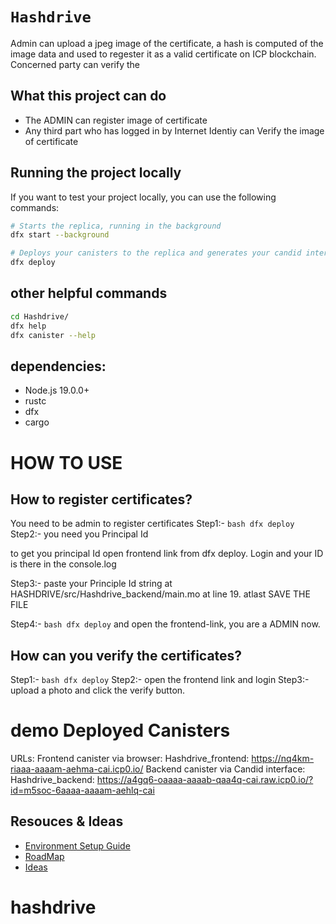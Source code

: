 # `Hashdrive`

Admin can upload a jpeg image of the certificate, a hash is computed of the image data and used to
regester it as a valid certificate on ICP blockchain. Concerned party can verify the

## What this project can do

- The ADMIN can register image of certificate
- Any third part who has logged in by Internet Identiy can Verify the image of certificate

## Running the project locally

If you want to test your project locally, you can use the following commands:

```bash
# Starts the replica, running in the background
dfx start --background

# Deploys your canisters to the replica and generates your candid interface
dfx deploy
```

## other helpful commands

```bash
cd Hashdrive/
dfx help
dfx canister --help
```

## dependencies:

- Node.js 19.0.0+
- rustc
- dfx
- cargo

# HOW TO USE

## How to register certificates?

You need to be admin to register certificates
Step1:- `bash dfx deploy`
Step2:- you need you Principal Id

to get you principal Id open frontend link from dfx deploy. Login and your ID is there in the console.log

Step3:- paste your Principle Id string at HASHDRIVE/src/Hashdrive_backend/main.mo at line 19. atlast SAVE THE FILE

Step4:- `bash dfx deploy` and open the frontend-link, you are a ADMIN now.

## How can you verify the certificates?

Step1:- `bash dfx deploy`
Step2:- open the frontend link and login
Step3:- upload a photo and click the verify button.

# demo Deployed Canisters

URLs:
Frontend canister via browser:
Hashdrive_frontend: https://nq4km-riaaa-aaaam-aehma-cai.icp0.io/
Backend canister via Candid interface:
Hashdrive_backend: https://a4gq6-oaaaa-aaaab-qaa4q-cai.raw.icp0.io/?id=m5soc-6aaaa-aaaam-aehlq-cai

## Resouces & Ideas

- [Environment Setup Guide](https://docs.google.com/document/d/1MhzCf3wdxwpn2uAcdQmS7SEbljEgNFYvh3ADyZjb84o/)
- [RoadMap](https://docs.google.com/document/d/1KHmEFO6E9QjQBNEbDAV-hEF7iu5hPSUC9PZMSLZYPHE)
- [Ideas](https://docs.google.com/document/d/1dCViagnQEY1seT4pFQnwPzrBvcjoH3GJn3CG-3hWy7U/)

# hashdrive
